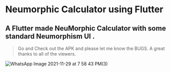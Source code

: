 # Neumorphic Calculator using Flutter

## A Flutter made NeuMorphic Calculator with some standard Neumorphism UI .
> Go and Check out the APK and please let me know the BUGS.
> A great thanks to all of the viewers.

![WhatsApp Image 2021-11-29 at 7 58 43 PM(3)](https://user-images.githubusercontent.com/91238510/143889999-c384b4e0-acb1-4ea2-9c1e-9ad1711008cf.jpeg)
